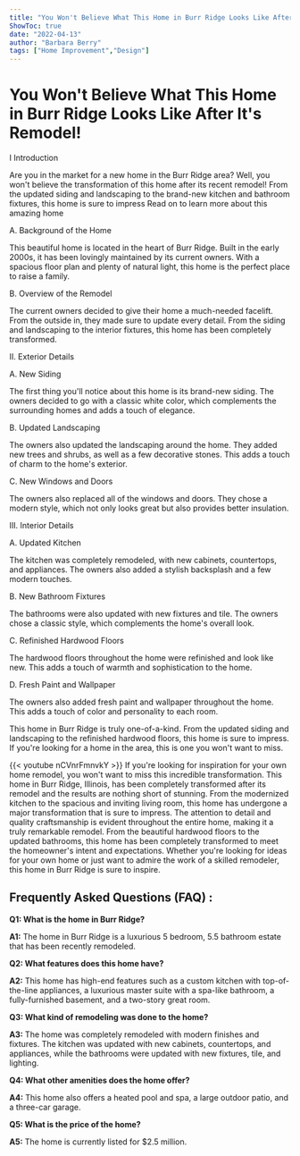 ```yaml
---
title: "You Won't Believe What This Home in Burr Ridge Looks Like After It's Remodel!"
ShowToc: true 
date: "2022-04-13"
author: "Barbara Berry" 
tags: ["Home Improvement","Design"]
---
```

# You Won't Believe What This Home in Burr Ridge Looks Like After It's Remodel!

I Introduction

Are you in the market for a new home in the Burr Ridge area? Well, you won't believe the transformation of this home after its recent remodel! From the updated siding and landscaping to the brand-new kitchen and bathroom fixtures, this home is sure to impress Read on to learn more about this amazing home 

A. Background of the Home

This beautiful home is located in the heart of Burr Ridge. Built in the early 2000s, it has been lovingly maintained by its current owners. With a spacious floor plan and plenty of natural light, this home is the perfect place to raise a family. 

B. Overview of the Remodel

The current owners decided to give their home a much-needed facelift. From the outside in, they made sure to update every detail. From the siding and landscaping to the interior fixtures, this home has been completely transformed. 

II. Exterior Details

A. New Siding

The first thing you'll notice about this home is its brand-new siding. The owners decided to go with a classic white color, which complements the surrounding homes and adds a touch of elegance. 

B. Updated Landscaping

The owners also updated the landscaping around the home. They added new trees and shrubs, as well as a few decorative stones. This adds a touch of charm to the home's exterior. 

C. New Windows and Doors

The owners also replaced all of the windows and doors. They chose a modern style, which not only looks great but also provides better insulation. 

III. Interior Details

A. Updated Kitchen

The kitchen was completely remodeled, with new cabinets, countertops, and appliances. The owners also added a stylish backsplash and a few modern touches. 

B. New Bathroom Fixtures

The bathrooms were also updated with new fixtures and tile. The owners chose a classic style, which complements the home's overall look. 

C. Refinished Hardwood Floors

The hardwood floors throughout the home were refinished and look like new. This adds a touch of warmth and sophistication to the home. 

D. Fresh Paint and Wallpaper

The owners also added fresh paint and wallpaper throughout the home. This adds a touch of color and personality to each room. 

This home in Burr Ridge is truly one-of-a-kind. From the updated siding and landscaping to the refinished hardwood floors, this home is sure to impress. If you're looking for a home in the area, this is one you won't want to miss.

{{< youtube nCVnrFmnvkY >}} 
If you're looking for inspiration for your own home remodel, you won't want to miss this incredible transformation. This home in Burr Ridge, Illinois, has been completely transformed after its remodel and the results are nothing short of stunning. From the modernized kitchen to the spacious and inviting living room, this home has undergone a major transformation that is sure to impress. The attention to detail and quality craftsmanship is evident throughout the entire home, making it a truly remarkable remodel. From the beautiful hardwood floors to the updated bathrooms, this home has been completely transformed to meet the homeowner's intent and expectations. Whether you're looking for ideas for your own home or just want to admire the work of a skilled remodeler, this home in Burr Ridge is sure to inspire.

## Frequently Asked Questions (FAQ) :
**Q1: What is the home in Burr Ridge?**

**A1:** The home in Burr Ridge is a luxurious 5 bedroom, 5.5 bathroom estate that has been recently remodeled. 

**Q2: What features does this home have?**

**A2:** This home has high-end features such as a custom kitchen with top-of-the-line appliances, a luxurious master suite with a spa-like bathroom, a fully-furnished basement, and a two-story great room. 

**Q3: What kind of remodeling was done to the home?**

**A3:** The home was completely remodeled with modern finishes and fixtures. The kitchen was updated with new cabinets, countertops, and appliances, while the bathrooms were updated with new fixtures, tile, and lighting. 

**Q4: What other amenities does the home offer?**

**A4:** This home also offers a heated pool and spa, a large outdoor patio, and a three-car garage. 

**Q5: What is the price of the home?**

**A5:** The home is currently listed for $2.5 million.



